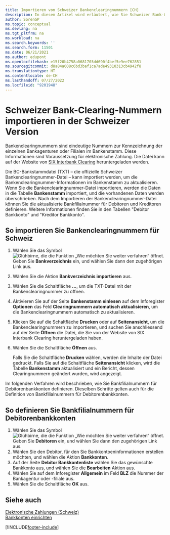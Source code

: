 ```yaml
---
title: Importieren von Schweizer Bankenclearingnummern [CH]
description: In diesem Artikel wird erläutert, wie Sie Schweizer Bank-Clearing-Nummern in der Schweizer Version von Business Central importieren.
author: SorenGP
ms.topic: conceptual
ms.devlang: na
ms.tgt_pltfrm: na
ms.workload: na
ms.search.keywords: ''
ms.search.form: 11501
ms.date: 06/21/2021
ms.author: edupont
ms.openlocfilehash: e15f20b4758a0681703dd690f4bef5e9ee762851
ms.sourcegitcommit: d8a84a008c6bd3baf1ca7ade49310313cb4942f8
ms.translationtype: HT
ms.contentlocale: de-CH
ms.lasthandoff: 07/27/2022
ms.locfileid: "9201948"
---
```

# <a name="import-swiss-bank-clearing-numbers-in-the-swiss-version"></a>Schweizer Bank-Clearing-Nummern importieren in der Schweizer Version

Bankenclearingnummern sind eindeutige Nummern zur Kennzeichnung der einzelnen Bankagenturen oder Filialen im Bankenstamm. Diese Informationen sind Voraussetzung für elektronische Zahlung. Die Datei kann auf der Website von [SIX Interbank Clearing](https://go.microsoft.com/fwlink/?LinkId=145121) heruntergeladen werden.  

Die BC-Bankstammdatei (TXT) – die offizielle Schweizer Bankenclearingnummer-Datei – kann importiert werden, um die Bankenclearingnummer-Informationen im Bankenstamm zu aktualisieren. Wenn Sie die Bankenclearingnummer-Datei importieren, werden die Daten in die Tabelle **Bankenstamm** importiert, und die vorhandenen Daten werden überschrieben. Nach dem Importieren der Bankenclearingnummer-Datei können Sie die aktualisierte Bankfilialnummer für Debitoren und Kreditoren definieren. Weitere Informationen finden Sie in den Tabellen "Debitor Bankkonto" und "Kreditor Bankkonto".  

## <a name="to-import-swiss-bank-clearing-numbers"></a>So importieren Sie Bankenclearingnummern für Schweiz  

1. Wählen Sie das Symbol ![Glühbirne, die die Funktion „Wie möchten Sie weiter verfahren“ öffnet.](../../media/ui-search/search_small.png "Wie möchten Sie weiter verfahren?") Geben Sie **Bankverzeichnis** ein, und wählen Sie dann den zugehörigen Link aus.  
2. Wählen Sie die Aktion **Bankverzeichnis importieren** aus.  
3. Wählen Sie die Schaltfläche **...**, um die TXT-Datei mit der Bankenclearingnummer zu öffnen.
4. Aktivieren Sie auf der Seite **Bankenstamm einlesen** auf dem Inforegister **Optionen** das Feld **Clearingnummern automatisch aktualisieren**, um die Bankenclearingnummern automatisch zu aktualisieren.  
5. Klicken Sie auf die Schaltfläche **Drucken** oder auf **Seitenansicht**, um die Bankenclearingnummern zu importieren, und suchen Sie anschliessend auf der Seite **Öffnen** die Datei, die Sie von der Website von SIX Interbank Clearing heruntergeladen haben.
6. Wählen Sie die Schaltfläche **Öffnen** aus.  

   Falls Sie die Schaltfläche **Drucken** wählen, werden die Inhalte der Datei gedruckt. Falls Sie auf die Schaltfläche **Seitenansicht** klicken, wird die Tabelle **Bankenstamm** aktualisiert und ein Bericht, dessen Clearingnummern geändert wurden, wird angezeigt.  

Im folgenden Verfahren wird beschrieben, wie Sie Bankfilialnummern für Debitorenbankkonten definieren. Dieselben Schritte gelten auch für die Definition von Bankfilialnummern für Debitorenbankkonten.  

## <a name="to-define-bank-branch-numbers-for-customer-bank-accounts"></a>So definieren Sie Bankfilialnummern für Debitorenbankkonten  

1. Wählen Sie das Symbol ![Glühbirne, die die Funktion „Wie möchten Sie weiter verfahren“ öffnet.](../../media/ui-search/search_small.png "Tell me-Funktion") Geben Sie **Debitoren** ein, und wählen Sie dann den zugehörigen Link aus.  
2. Wählen Sie den Debitor, für den Sie Bankkontoeninformationen erstellen möchten, und wählen die Aktion **Bankkonten**.  
3. Auf der Seite **Debitor Bankkontenliste** wählen Sie das gewünschte Bankkonto aus, und wählen Sie die **Bearbeiten** Aktion aus.  
4. Wählen Sie auf dem Inforegister **Allgemein** im Feld **BLZ** die Nummer der Bankagentur oder -filiale aus.  
5. Wählen Sie die Schaltfläche **OK** aus.  

## <a name="see-also"></a>Siehe auch 

[Elektronische Zahlungen (Schweiz)](swiss-electronic-payments.md)  
[Bankkonten einrichten](../../bank-how-setup-bank-accounts.md)

[!INCLUDE[footer-include](../../includes/footer-banner.md)]
